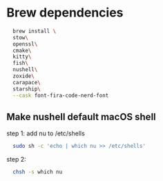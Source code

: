 # Brew dependencies

```bash
  brew install \
  stow\
  openssl\
  cmake\
  kitty\
  fish\
  nushell\
  zoxide\
  carapace\
  starship\
  --cask font-fira-code-nerd-font

```

## Make nushell default macOS shell

step 1: add nu to /etc/shells

```bash
  sudo sh -c 'echo | which nu >> /etc/shells'
```

step 2:

```bash
  chsh -s which nu
```
